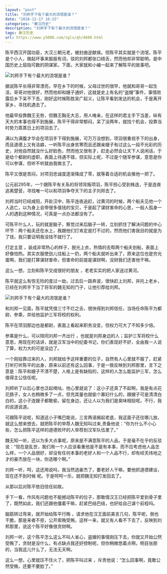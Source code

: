 ```yaml
---
layout: "post"
title: "刘邦手下有个最大的流氓是谁？"
date: "2018-12-17 16:15"
categories: "秦汉历史"
description: "刘邦手下有个最大的流氓是谁？"
tags: 秦汉历史
url: https://www.y5000.com/zgls/qh/4609.html
---
```






陈平西汉开国功臣，大汉三朝元老，被封曲逆献侯。但陈平其实就是个流氓，陈平是个小人，做起坏事来振振有词，驳的刘邦都张口结舌，然而他却非常聪明，是中国历史上屈指可数的阴谋家。下面，大家就和小编一起来了解陈平的故事吧。

![刘邦手下有个最大的流氓是谁？](/uploads/allimg/161104/6-16110410414cG.JPG)

据说陈平长得非常漂亮，早在乡下的时候，父母过世的很早，他就和哥哥一起生活，哥哥对他很好，然而他却和嫂子通奸，这就是史上有名的“盗嫂”事件，事情败露后乡下呆不下去，刚好这时候陈胜吴广起义，让陈平看到发达的机会，于是离开家乡，寻找机遇去了。

他最早投靠魏王无咎，但魏王胸无大志，用人唯亲，在这样的君主手下当差，纵有天大的本事也得不到施展，陈平干得非常郁闷，呆了没两年，就找个机会，投靠当时势力蒸蒸日上的项羽去了。

满以为满腹才华会在项羽手下得到施展，可万万没想到，项羽很重视手下的出身，而且道德上又有洁癖，一听陈平出身贫寒而且还跟亲嫂子有过这么一段不光彩的历史，对他自然就没什么好脸色，然而他又很有才，赶走必然会让天下人说闲话，于是给个都尉的虚职，表面上待遇不错，但实际上呢，不过是个随军参谋，意思是你可以参谋，但听不听就由我做主了。

陈平又很是苦闷，对项羽忠诚度逐渐降成了零，就等着合适的机会推他一把了。

公元前295年，一个跟陈平有关系的将领背叛项羽，陈平担心受到株连，于是连夜逃离楚营，寻找唯一可以和项羽争夺天下的主子刘邦去了。

刘邦当时已经咸阳，开赴汉中，陈平连夜追赶，过黄河的时候，两个船夫见他一个人逃亡，以为身上会带很多值钱的宝贝，于是起了谋财害命的心思，一般人孤身一人的遇到这种情况，可真是一点办法都没有了。

可陈平什么人，玩的就是脑子，察觉过来后脑子一转，立刻抓住了解决问题的中心环节：两个船夫还在水上，我跟他们打肯定是打不过的，然而他们害我目的就是为了钱，我只要证明我没钱不就行了。

打定主意
，装成非常热心的样子，脱光上衣，热情的去帮两个船夫划船，表面上好像怕热。其实衣服使劲儿往船上一扔，两个船夫就听出来了，原来这位也是穷光蛋啊，我们是打算谋财害命，但害命的前提是谋财啊，没财我们还害他干嘛。

这么一想，立刻和陈平交成很好的朋友 ，老老实实的把人家送过黄河。

陈平就这么有惊无险的度过一劫，过去后一路奔波，很快赶上刘邦，并托上老乡，已经在刘邦手下当了将军的魏无知的门子，让他引荐给刘邦。

![刘邦手下有个最大的流氓是谁？](/uploads/allimg/161104/6-161104104223S4.JPG)

和刘邦一见面，陈平就凭借三寸不烂之舌，很快得到刘邦信任，当场任命陈平为都尉、参乘，并给他监护三军将校的权利。

陈平在项羽那边也是都尉，表面上看起来职务没变，但权力可大了不知多少倍。

参乘是什么，可以陪同刘邦一齐出行
，也就是刘邦身边的人；监护三军将校什么意思，用现在的话讲，就是汉军当中的纪委书记，你们表现好不好，全由我一人说了算，权力大的可是没边了。

一个刚投靠过来的人，刘邦就给予这样重要的位子，自然有人心里就不服了，赶紧打听打听陈平的出身，原来以前还有这么回事，于是一致反映到刘邦那里，言下之意是：陈平和嫂子不清不楚，人格上是有缺陷的，这样的人怎么能监护三军，怎么值得主公信任呢。

刘邦听了以后心里也泛起嘀咕，他心里就说了：这小子还真了不起啊，我是有点花花肠子，女人也稍微多了一点，但充其量也就偷个寡妇什么的，跟嫂子可是清清白白的，这小子连嫂子都敢偷，留在身边，还让人以为我们是臭味相投呢。不行，我的说道说道。

可跟陈平说呢，知道这小子嘴巴能说，三言两语揭起老底，我这面子还往哪儿放。就这么想来想去，就把陈平的举荐人魏无知叫过来,责备他说：“你为什么不小心些，怎么把陈平这样的道德败坏的人举荐到汉军队伍里了。”

魏无知一听，还以为多大点事呢，原来是不满意陈平的人品，于是毫不在乎的反驳说：“现在是乱世，我们用一个人应该看重他是不是有本事，而不应考虑他人品怎么样，一个人品很好，却没有任何本事的老好人和一个人品不行，却有经天纬地之才的豪杰放在一块，你选哪个啊。”

刘邦一听，呵，这还用说吗，我当然选豪杰了，要老好人干嘛，要他抓道德建设，现在还不到时候 呢。于是呵呵一乐，就把魏无知打发回去了。

从那以后对陈平依旧信任如故。

手下一看，作风有问题也不能撼动陈平的位子，那敢情汉王已经把陈平爱到骨子里了，既然如此，我们还跟他僵着干嘛，赶紧巴结巴结，也好给自己谋个前程吗。

脑筋转过弯来，就开始给陈平行贿
，请求他在汉王面前美言几句，陈平呢，倒也干脆，那是来者不拒，公开索贿受贿，这样一来，就又有人看不下去了，反映到刘邦那里，说这个陈平好像很贪财啊。

刘邦一听，这个陈平怎么这么不叫人省心，盗嫂的事情刚压下去，你就又开始公然受贿了，贪财是没什么，有点缺点我还好控制呢，但你稍微悠着点啊，明目张胆的，当我这儿什么了，无法无天啊。

这么一想，心里就压不住火了，把陈平叫过来 ，斥责他说：“怎么回事啊，竟敢公然受贿，还要不要脸了。”
